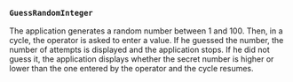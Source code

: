 ### `GuessRandomInteger`
The application generates a random number between 1 and 100. Then, in a cycle, the operator is asked to enter a value. If he guessed the number, the number of attempts is displayed and the application stops. If he did not guess it, the application displays whether the secret number is higher or lower than the one entered by the operator and the cycle resumes.
